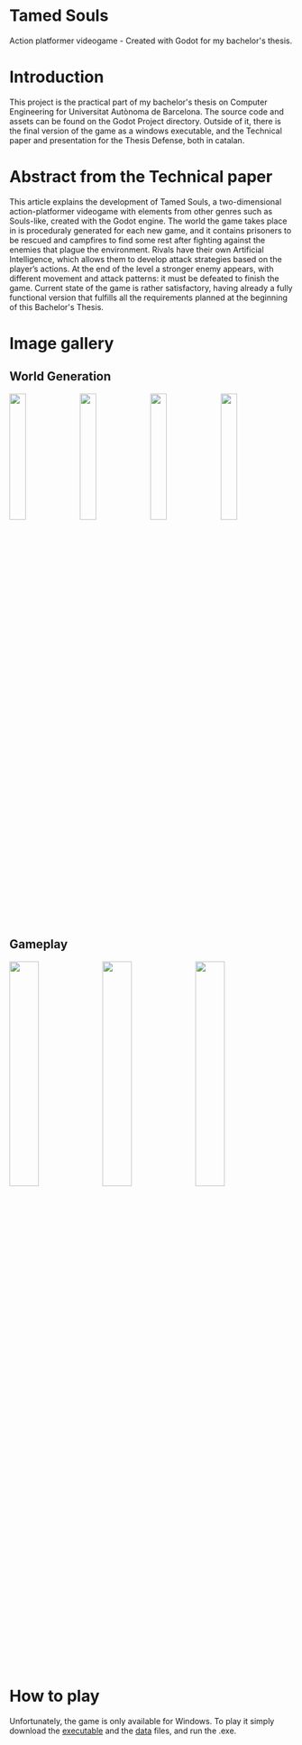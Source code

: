# Tamed Souls
Action platformer videogame - Created with Godot for my bachelor's thesis.

# Introduction
This project is the practical part of my bachelor's thesis on Computer Engineering for Universitat Autònoma de Barcelona.
The source code and assets can be found on the Godot Project directory. Outside of it, there is the final version of the game as a windows executable, and the Technical paper 
and presentation for the Thesis Defense, both in catalan.

# Abstract from the Technical paper
This article explains the development of Tamed Souls, a two-dimensional action-platformer videogame with elements from other genres such as Souls-like, created with the Godot engine. 
The world the game takes place in is proceduraly generated for each new game, and it contains prisoners to be rescued and campfires to find some rest after fighting against the 
enemies that plague the environment. Rivals have their own Artificial Intelligence, which allows them to develop attack strategies based on the player’s actions. 
At the end of the level a stronger enemy appears, with different movement and attack patterns: it must be defeated to finish the game. 
Current state of the game is rather satisfactory, having already a fully functional version that fulfills all the requirements planned at the beginning of this Bachelor's Thesis.

# Image gallery
## World Generation
<img src="https://user-images.githubusercontent.com/48655384/111464234-ccd2c380-8720-11eb-8cbb-ae1bb1d06613.PNG" width="24%"></img> <img src="https://user-images.githubusercontent.com/48655384/111464252-d1977780-8720-11eb-86f8-56442cad1c62.PNG" width="24%"></img> <img src="https://user-images.githubusercontent.com/48655384/111464260-d2c8a480-8720-11eb-8add-21f01f76954f.PNG" width="24%"></img> <img src="https://user-images.githubusercontent.com/48655384/111464268-d4926800-8720-11eb-9487-90ebeec85638.PNG" width="24%"></img> 

## Gameplay
<img src="https://user-images.githubusercontent.com/48655384/111465912-ed038200-8722-11eb-99f2-7b2398b6c18b.png" width="32%"></img> <img src="https://user-images.githubusercontent.com/48655384/111465914-ed9c1880-8722-11eb-9b98-3ae4d91daefe.png" width="32%"></img> <img src="https://user-images.githubusercontent.com/48655384/111465916-ee34af00-8722-11eb-8249-04b63276ae16.png" width="32%"></img> 

# How to play
Unfortunately, the game is only available for Windows. To play it simply download the [executable](https://github.com/janMoros/TamedSouls/blob/master/TamedSouls0.3.1.exe) and the 
[data](https://github.com/janMoros/TamedSouls/blob/master/TamedSouls0.3.1.pck) files, and run the .exe.
